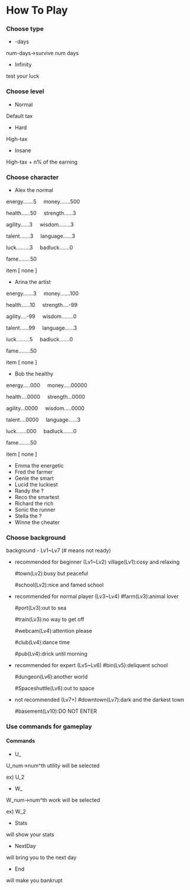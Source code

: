 # How To Play


### Choose type

+ -days

num-days->survive num days

+ Infinity

test your luck

### Choose level

+ Normal

Default tax

+ Hard

High-tax

+ Insane

High-tax + n% of the earning

### Choose character

+ Alex the normal

energy.......5 &nbsp;&nbsp;&nbsp; money.......500

health......50 &nbsp;&nbsp;&nbsp; strength......3

agility......3 &nbsp;&nbsp;&nbsp; wisdom........3

talent.......3 &nbsp;&nbsp;&nbsp; language......3

luck.........3 &nbsp;&nbsp;&nbsp; badluck.......0

fame........50   

item [ none ]

+ Arina the artist

energy.......3 &nbsp;&nbsp;&nbsp; money.......100

health......10 &nbsp;&nbsp;&nbsp; strength....-99

agility....-99 &nbsp;&nbsp;&nbsp; wisdom........0

talent......99 &nbsp;&nbsp;&nbsp; language......3

luck.........5 &nbsp;&nbsp;&nbsp; badluck.......0

fame........50   

item [ none ]

+ Bob the healthy

energy.....000 &nbsp;&nbsp;&nbsp; money.....00000

health....0000 &nbsp;&nbsp;&nbsp; strength...0000

agility...0000 &nbsp;&nbsp;&nbsp; wisdom.....0000

talent....0000 &nbsp;&nbsp;&nbsp; language......3

luck.......000 &nbsp;&nbsp;&nbsp; badluck.......0

fame........50   

item [ none ]

+ Emma the energetic
+ Fred the farmer
+ Genie the smart
+ Lucid the luckiest
+ Randy the ?
+ Reco the smartest
+ Richard the rich
+ Sonic the runner
+ Stella the ?
+ Winne the cheater

### Choose background

background - Lv1~Lv7 (# means not ready)

+ recommended for beginner (Lv1~Lv2)
    village(Lv1):cosy and relaxing

    #town(Lv2):busy but peaceful

    #school(Lv2):nice and famed school

+ recommended for normal player (Lv3~Lv4)
    #farm(Lv3):animal lover

    #port(Lv3):out to sea

    #train(Lv3):no way to get off

    #webcam(Lv4):attention please

    #club(Lv4):dance time

    #pub(Lv4):drick until morning

+ recommended for expert (Lv5~Lv6)
    #bin(Lv5):deliquent school

    #dungeon(Lv6):another world
    
    #Spaceshuttle(Lv6):out to space

+ not recommended (Lv7+)
    #downtown(Lv7):dark and the darkest town

    #basement(Lv10):DO NOT ENTER



### Use commands for gameplay

#### Commands
+ U_

U_num->num^th utility will be selected

ex) U_2

+ W_

W_num->num^th work will be selected

ex) W_2

+ Stats

will show your stats

+ NextDay

will bring you to the next day

+ End

will make you bankrupt

